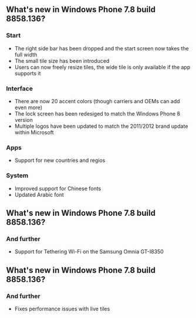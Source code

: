 ## What's new in Windows Phone 7.8 build 8858.136?
### Start
- The right side bar has been dropped and the start screen now takes the full width
- The small tile size has been introduced
- Users can now freely resize tiles, the wide tile is only available if the app supports it

### Interface
- There are now 20 accent colors (though carriers and OEMs can add even more)
- The lock screen has been redesiged to match the Windows Phone 8 version
- Multiple logos have been updated to match the 2011/2012 brand update within Microsoft

### Apps
- Support for new countries and regios

### System
- Improved support for Chinese fonts
- Updated Arabic font

## What's new in Windows Phone 7.8 build 8858.136?
### And further
- Support for Tethering Wi-Fi on the Samsung Omnia GT-I8350

## What's new in Windows Phone 7.8 build 8858.136?
### And further
- Fixes performance issues with live tiles